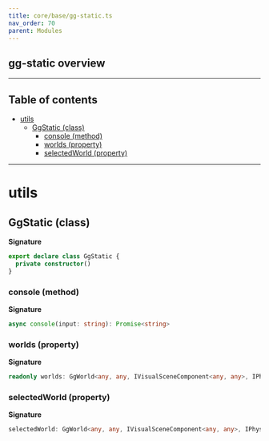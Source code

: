 ```yaml
---
title: core/base/gg-static.ts
nav_order: 70
parent: Modules
---
```


## gg-static overview

---

<h2 class="text-delta">Table of contents</h2>

- [utils](#utils)
  - [GgStatic (class)](#ggstatic-class)
    - [console (method)](#console-method)
    - [worlds (property)](#worlds-property)
    - [selectedWorld (property)](#selectedworld-property)

---

# utils

## GgStatic (class)

**Signature**

```ts
export declare class GgStatic {
  private constructor()
}
```

### console (method)

**Signature**

```ts
async console(input: string): Promise<string>
```

### worlds (property)

**Signature**

```ts
readonly worlds: GgWorld<any, any, IVisualSceneComponent<any, any>, IPhysicsWorldComponent<any, any>>[]
```

### selectedWorld (property)

**Signature**

```ts
selectedWorld: GgWorld<any, any, IVisualSceneComponent<any, any>, IPhysicsWorldComponent<any, any>> | null
```
